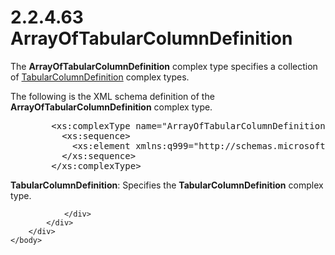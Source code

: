 <html dir="LTR" xmlns:mshelp="http://msdn.microsoft.com/mshelp" xmlns:ddue="http://ddue.schemas.microsoft.com/authoring/2003/5" xmlns:xlink="http://www.w3.org/1999/xlink" xmlns:tool="http://www.microsoft.com/tooltip">
    <head>
        <meta http-equiv="Content-Type" content="text/html; CHARSET=utf-8"></meta>
        <meta name="save" content="history"></meta>
        <title>2.2.4.63 ArrayOfTabularColumnDefinition</title>
        <xml>
            <mshelp:toctitle title="2.2.4.63 ArrayOfTabularColumnDefinition"></mshelp:toctitle>
            <mshelp:rltitle title="[MS-SSMDSWS-15]: ArrayOfTabularColumnDefinition"></mshelp:rltitle>
            <mshelp:keyword index="A" term="5268b6c4-ca3e-4f34-9909-acb7ce2ba58d"></mshelp:keyword>
            <mshelp:attr name="DCSext.ContentType" value="open specification"></mshelp:attr>
            <mshelp:attr name="AssetID" value="5268b6c4-ca3e-4f34-9909-acb7ce2ba58d"></mshelp:attr>
            <mshelp:attr name="TopicType" value="kbRef"></mshelp:attr>
            <mshelp:attr name="DCSext.Title" value="[MS-SSMDSWS-15]: ArrayOfTabularColumnDefinition" />
        </xml>
    </head>
    <body>
        <div id="header">
            <h1 class="heading">2.2.4.63 ArrayOfTabularColumnDefinition</h1>
        </div>
        <div id="mainSection">
            <div id="mainBody">
                <div id="allHistory" class="saveHistory"></div>
                <div id="sectionSection0" class="section" name="collapseableSection">
                    

<p>The <b>ArrayOfTabularColumnDefinition</b> complex type
specifies a collection of <a href="95dfd37c-0ceb-49b0-a56f-ba82ac872943.html">TabularColumnDefinition</a>
complex types.</p>

<p>The following is the XML schema definition of the <b>ArrayOfTabularColumnDefinition</b>
complex type.</p>

<dl>
<dd>
<div><pre>   &lt;xs:complexType name=&quot;ArrayOfTabularColumnDefinition&quot;&gt;
     &lt;xs:sequence&gt;
       &lt;xs:element xmlns:q999=&quot;http://schemas.microsoft.com/sqlserver/masterdataservices/2009/09&quot; minOccurs=&quot;0&quot; maxOccurs=&quot;unbounded&quot; name=&quot;TabularColumnDefinition&quot; nillable=&quot;true&quot; type=&quot;q999:TabularColumnDefinition&quot; xmlns:xs=&quot;http://www.w3.org/2001/XMLSchema&quot; /&gt;
     &lt;/xs:sequence&gt;
   &lt;/xs:complexType&gt;
</pre></div>
</dd></dl>

<p><b>TabularColumnDefinition</b>: Specifies the <b>TabularColumnDefinition</b>
complex type.</p>


                </div>
            </div>
        </div>
    </body>
</html>